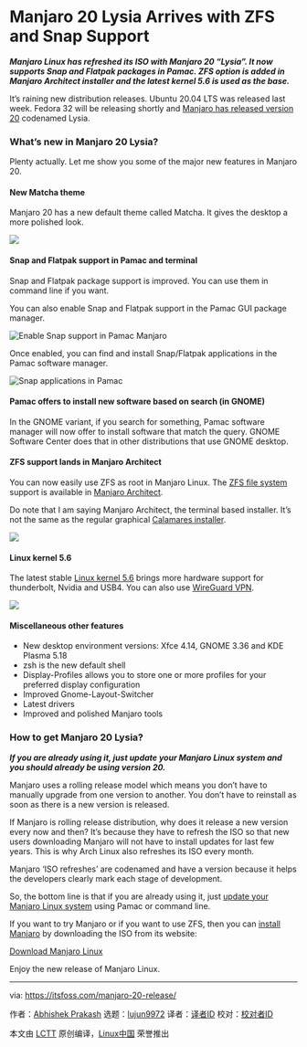[#]: collector: (lujun9972)
[#]: translator: ( )
[#]: reviewer: ( )
[#]: publisher: ( )
[#]: url: ( )
[#]: subject: (Manjaro 20 Lysia Arrives with ZFS and Snap Support)
[#]: via: (https://itsfoss.com/manjaro-20-release/)
[#]: author: (Abhishek Prakash https://itsfoss.com/author/abhishek/)

Manjaro 20 Lysia Arrives with ZFS and Snap Support
======

_**Manjaro Linux has refreshed its ISO with Manjaro 20 “Lysia”. It now supports Snap and Flatpak packages in Pamac. ZFS option is added in Manjaro Architect installer and the latest kernel 5.6 is used as the base.**_

It’s raining new distribution releases. Ubuntu 20.04 LTS was released last week. Fedora 32 will be releasing shortly and [Manjaro has released version 20][1] codenamed Lysia.

### What’s new in Manjaro 20 Lysia?

Plenty actually. Let me show you some of the major new features in Manjaro 20.

#### New Matcha theme

Manjaro 20 has a new default theme called Matcha. It gives the desktop a more polished look.

![][2]

#### Snap and Flatpak support in Pamac and terminal

Snap and Flatpak package support is improved. You can use them in command line if you want.

You can also enable Snap and Flatpak support in the Pamac GUI package manager.

![Enable Snap support in Pamac Manjaro][3]

Once enabled, you can find and install Snap/Flatpak applications in the Pamac software manager.

![Snap applications in Pamac][4]

#### Pamac offers to install new software based on search (in GNOME)

In the GNOME variant, if you search for something, Pamac software manager will now offer to install software that match the query. GNOME Software Center does that in other distributions that use GNOME desktop.

#### ZFS support lands in Manjaro Architect

You can now easily use ZFS as root in Manjaro Linux. The [ZFS file system][5] support is available in [Manjaro Architect][6].

Do note that I am saying Manjaro Architect, the terminal based installer. It’s not the same as the regular graphical [Calamares installer][7].

![][8]

#### Linux kernel 5.6

The latest stable [Linux kernel 5.6][9] brings more hardware support for thunderbolt, Nvidia and USB4. You can also use [WireGuard VPN][10].

![][11]

#### Miscellaneous other features

  * New desktop environment versions: Xfce 4.14, GNOME 3.36 and KDE Plasma 5.18
  * zsh is the new default shell
  * Display-Profiles allows you to store one or more profiles for your preferred display configuration
  * Improved Gnome-Layout-Switcher
  * Latest drivers
  * Improved and polished Manjaro tools



### How to get Manjaro 20 Lysia?

_**If you are already using it, just update your Manjaro Linux system and you should already be using version 20.**_

Manjaro uses a rolling release model which means you don’t have to manually upgrade from one version to another. You don’t have to reinstall as soon as there is a new version is released.

If Manjaro is rolling release distribution, why does it release a new version every now and then? It’s because they have to refresh the ISO so that new users downloading Manjaro will not have to install updates for last few years. This is why Arch Linux also refreshes its ISO every month.

Manjaro ‘ISO refreshes’ are codenamed and have a version because it helps the developers clearly mark each stage of development.

So, the bottom line is that if you are already using it, just [update your Manjaro Linux system][12] using Pamac or command line.

If you want to try Manjaro or if you want to use ZFS, then you can [install Manjaro][13] by downloading the ISO from its website:

[Download Manjaro Linux][14]

Enjoy the new release of Manjaro Linux.

--------------------------------------------------------------------------------

via: https://itsfoss.com/manjaro-20-release/

作者：[Abhishek Prakash][a]
选题：[lujun9972][b]
译者：[译者ID](https://github.com/译者ID)
校对：[校对者ID](https://github.com/校对者ID)

本文由 [LCTT](https://github.com/LCTT/TranslateProject) 原创编译，[Linux中国](https://linux.cn/) 荣誉推出

[a]: https://itsfoss.com/author/abhishek/
[b]: https://github.com/lujun9972
[1]: https://forum.manjaro.org/t/manjaro-20-0-lysia-released/138633
[2]: https://i2.wp.com/itsfoss.com/wp-content/uploads/2020/04/manjaro-20-lysia.jpeg?resize=800%2C440&ssl=1
[3]: https://i2.wp.com/itsfoss.com/wp-content/uploads/2020/04/enable-snap-in-pamac-manjaro.jpg?resize=800%2C490&ssl=1
[4]: https://i1.wp.com/itsfoss.com/wp-content/uploads/2020/04/snap-app-pacman.jpg?resize=800%2C489&ssl=1
[5]: https://itsfoss.com/what-is-zfs/
[6]: https://itsfoss.com/manjaro-architect-review/
[7]: https://calamares.io/
[8]: https://i2.wp.com/itsfoss.com/wp-content/uploads/2020/04/pacman-prompts-install-apps.jpg?resize=800%2C331&ssl=1
[9]: https://itsfoss.com/linux-kernel-5-6/
[10]: https://itsfoss.com/wireguard/
[11]: https://i2.wp.com/itsfoss.com/wp-content/uploads/2020/04/manjaro-20-neofetch-screen.jpg?resize=800%2C495&ssl=1
[12]: https://itsfoss.com/update-arch-linux/
[13]: https://itsfoss.com/install-manjaro-linux/
[14]: https://manjaro.org/download/
